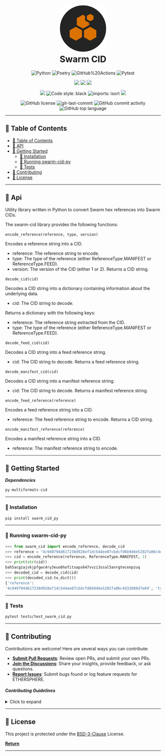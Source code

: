 <div align="center">
    <h1 align="center">
        <img src=./media/download.png width="150" >
<br>Swarm CID</h1>

<p align="center">

<img src="https://img.shields.io/badge/python-3670A0?style=for-the-badge&logo=python&logoColor=ffffff" alt="Python" />
  <img src="https://img.shields.io/badge/Poetry-60A5FA.svg?style=for-the-badge&logo=Poetry&logoColor=white" alt="Poetry" />

<img src="https://img.shields.io/badge/GitHub%20Actions-2088FF.svg?style=for-the-badge&logo=GitHub-Actions&logoColor=white" alt="GitHub%20Actions" />
  <img src="https://img.shields.io/badge/Pytest-0A9EDC.svg?style=for-the-badge&logo=Pytest&logoColor=white" alt="Pytest" />
</p>

<p align="center">
  <img src="https://img.shields.io/github/stars/aviksaikat/swarm-cid-py.svg">
  <img src="https://img.shields.io/github/forks/aviksaikat/swarm-cid-py.svg">
  <img src="https://img.shields.io/github/issues/aviksaikat/swarm-cid-py.svg">
</p>

<p align="center">
 <img src = "https://img.shields.io/badge/python-3.9+-blue.svg">
  <img src ="https://img.shields.io/badge/code%20style-black-000000.svg" alt="Code style: black"/>
  <img src ="https://img.shields.io/badge/imports-isort-17DE93.svg" alt="imports: isort"/>
  <img src = "https://www.mypy-lang.org/static/mypy_badge.svg">
</p>

<img src="https://img.shields.io/github/license/Aviksaikat/swarm-cid-py?style=for-the-badge&color=DEDE17" alt="GitHub license" />
<img src="https://img.shields.io/github/last-commit/Aviksaikat/swarm-cid-py?style=for-the-badge&color=DEDE17" alt="git-last-commit" />
<img src="https://img.shields.io/github/commit-activity/m/Aviksaikat/swarm-cid-py?style=for-the-badge&color=DEDE17" alt="GitHub commit activity" />
<img src="https://img.shields.io/github/languages/top/Aviksaikat/swarm-cid-py?style=for-the-badge&color=DEDE17" alt="GitHub top language" />
</div>

---

## 📖 Table of Contents

- [📖 Table of Contents](#-table-of-contents)
- [📍 API](#-Api)
- [🚀 Getting Started](#-getting-started)
  - [🔧 Installation](#-installation)
  - [🤖 Running swarm-cid-py](#-running-swarm-cid-py)
  - [🧪 Tests](#-tests)
- [🤝 Contributing](#-contributing)
- [📄 License](#-license)

---

## 📍 Api

Utility library written in Python to convert Swarm hex references into Swarm CIDs.

The swarm-cid library provides the following functions:

`encode_reference(reference, type, version)`

Encodes a reference string into a CID.

- reference: The reference string to encode.
- type: The type of the reference (either ReferenceType.MANIFEST or ReferenceType.FEED).
- version: The version of the CID (either 1 or 2).
  Returns a CID string.

`decode_cid(cid)`

Decodes a CID string into a dictionary containing information about the underlying data.

- cid: The CID string to decode.

Returns a dictionary with the
following keys:

- reference: The reference string extracted from the CID.
- type: The type of the reference (either ReferenceType.MANIFEST or ReferenceType.FEED).

`decode_feed_cid(cid)`

Decodes a CID string into a feed reference string.

- cid: The CID string to decode.
  Returns a feed reference string.

`decode_manifest_cid(cid)`

Decodes a CID string into a manifest reference string.

- cid: The CID string to decode.
  Returns a manifest reference string.

`encode_feed_reference(reference)`

Encodes a feed reference string into a CID.

- reference: The feed reference string to encode.
  Returns a CID string.

`encode_manifest_reference(reference)`

Encodes a manifest reference string into a CID.

- reference: The manifest reference string to encode.

---

## 🚀 Getting Started

**_Dependencies_**

```py
py-multiformats-cid
```

---

### 🔧 Installation

```sh
pip install swarm_cid_py
```

---

### 🤖 Running swarm-cid-py

```py
>>> from swarm_cid import encode_reference, decode_cid
>>> reference = "4c949794d617238d928ef1dc544ee07cbdcfd6b946e5202fa06c4d32088d7e69"
>>> cid = encode_reference(reference, ReferenceType.MANIFEST, 1)
>>> print(str(cid))
bah5acgzajskjpfgwc4ry3euo6hofitxaps647vvzi3ssal5anrgtecenpzuq
>>> decoded_cid = decode_cid(cid)
>>> print(decoded_cid.to_dict())
{'reference':
'4c949794d617238d928ef1dc544ee07cbdcfd6b946e5202fa06c4d32088d7e69', 'type': 'manifest'}
```

---

### 🧪 Tests

```sh
pytest tests/test_swarm_cid.py
```

---

## 🤝 Contributing

Contributions are welcome! Here are several ways you can contribute:

- **[Submit Pull Requests](https://github.com/Aviksaikat/swarm-cid-py/blob/main/CONTRIBUTING.md)**: Review open PRs, and submit your own PRs.
- **[Join the Discussions](https://github.com/Aviksaikat/swarm-cid-py/discussions)**: Share your insights, provide feedback, or ask questions.
- **[Report Issues](https://github.com/Aviksaikat/swarm-cid-py/issues)**: Submit bugs found or log feature requests for ETHERSPHERE.

#### _Contributing Guidelines_

<details closed>
<summary>Click to expand</summary>

1. **Fork the Repository**: Start by forking the project repository to your GitHub account.
2. **Clone Locally**: Clone the forked repository to your local machine using a Git client.
   ```sh
   git clone <your-forked-repo-url>
   ```
3. **Create a New Branch**: Always work on a new branch, giving it a descriptive name.
   ```sh
   git checkout -b new-feature-x
   ```
4. **Make Your Changes**: Develop and test your changes locally.
5. **Commit Your Changes**: Commit with a clear and concise message describing your updates.
   ```sh
   git commit -m 'Implemented new feature x.'
   ```
6. **Push to GitHub**: Push the changes to your forked repository.
   ```sh
   git push origin new-feature-x
   ```
7. **Submit a Pull Request**: Create a PR against the original project repository. Clearly describe the changes and their motivations.

Once your PR is reviewed and approved, it will be merged into the main branch.

</details>

---

## 📄 License

This project is protected under the [BSD-3-Clause](./LICENSE) License.

[**Return**](#Top)

---
